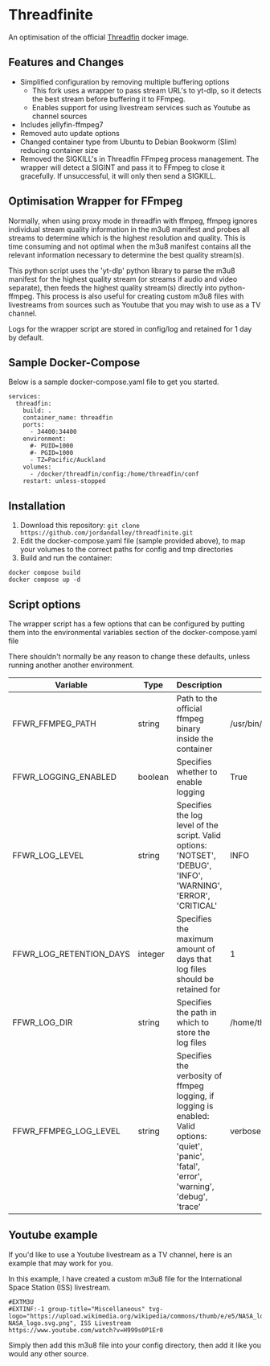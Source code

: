 # Threadfinite
An optimisation of the official [Threadfin](https://github.com/Threadfin/Threadfin) docker image.

## Features and Changes

- Simplified configuration by removing multiple buffering options
  - This fork uses a wrapper to pass stream URL's to yt-dlp, so it detects the best stream before buffering it to FFmpeg.
  - Enables support for using livestream services such as Youtube as channel sources
- Includes jellyfin-ffmpeg7
- Removed auto update options
- Changed container type from Ubuntu to Debian Bookworm (Slim) reducing container size
- Removed the SIGKILL's in Threadfin FFmpeg process management. The wrapper will detect a SIGINT and pass it to FFmpeg to close it gracefully. If unsuccessful, it will only then send a SIGKILL.

## Optimisation Wrapper for FFmpeg

Normally, when using proxy mode in threadfin with ffmpeg, ffmpeg ignores individual stream quality information in the m3u8 manifest and probes all streams to determine which is the highest resolution and quality. This is time consuming and not optimal when the m3u8 manifest contains all the relevant information necessary to determine the best quality stream(s).

This python script uses the 'yt-dlp' python library to parse the m3u8 manifest for the highest quality stream (or streams if audio and video separate), then feeds the highest quality stream(s) directly into python-ffmpeg. This process is also useful for creating custom m3u8 files with livestreams from sources such as Youtube that you may wish to use as a TV channel.

Logs for the wrapper script are stored in config/log and retained for 1 day by default.

## Sample Docker-Compose

Below is a sample docker-compose.yaml file to get you started.

```
services:
  threadfin:
    build: .
    container_name: threadfin
    ports:
      - 34400:34400
    environment:
      #- PUID=1000
      #- PGID=1000
      - TZ=Pacific/Auckland
    volumes:
      - /docker/threadfin/config:/home/threadfin/conf
    restart: unless-stopped
```

## Installation

1. Download this repository: ```git clone https://github.com/jordandalley/threadfinite.git```
2. Edit the docker-compose.yaml file (sample provided above), to map your volumes to the correct paths for config and tmp directories
3. Build and run the container:
```
docker compose build
docker compose up -d
```

## Script options

The wrapper script has a few options that can be configured by putting them into the environmental variables section of the docker-compose.yaml file

There shouldn't normally be any reason to change these defaults, unless running another another environment.

| Variable | Type | Description | Default |
| --- | --- | --- | --- | 
| FFWR_FFMPEG_PATH | string | Path to the official ffmpeg binary inside the container | /usr/bin/ffmpeg-bin |
| FFWR_LOGGING_ENABLED | boolean | Specifies whether to enable logging | True |
| FFWR_LOG_LEVEL | string | Specifies the log level of the script. Valid options: 'NOTSET', 'DEBUG', 'INFO', 'WARNING', 'ERROR', 'CRITICAL' | INFO |
| FFWR_LOG_RETENTION_DAYS | integer | Specifies the maximum amount of days that log files should be retained for | 1 |
| FFWR_LOG_DIR | string | Specifies the path in which to store the log files | /home/threadfin/conf/log |
| FFWR_FFMPEG_LOG_LEVEL | string | Specifies the verbosity of ffmpeg logging, if logging is enabled: Valid options: 'quiet', 'panic', 'fatal', 'error', 'warning', 'debug', 'trace' | verbose |

## Youtube example

If you'd like to use a Youtube livestream as a TV channel, here is an example that may work for you.

In this example, I have created a custom m3u8 file for the International Space Station (ISS) livestream.

```
#EXTM3U
#EXTINF:-1 group-title="Miscellaneous" tvg-logo="https://upload.wikimedia.org/wikipedia/commons/thumb/e/e5/NASA_logo.svg/918px-NASA_logo.svg.png", ISS Livestream
https://www.youtube.com/watch?v=H999s0P1Er0
```

Simply then add this m3u8 file into your config directory, then add it like you would any other source.
